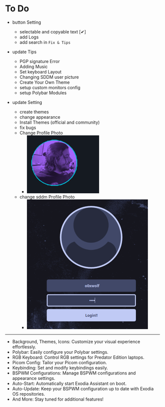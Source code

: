 # To Do
- button Setting
  - selectable and copyable text [✔]
  - add Logs
  - add search in `Fix & Tips`
  
- update Tips
  - PGP signature Error
  - Adding Music
  - Set keyboard Layout
  - Changing SDDM user picture
  - Create Your Own Theme
  - setup custom monitors config
  - setup Polybar Modules
  
- update Setting
  - create themes
  - change appearance
  - Install Themes (official and community)
  - fix bugs
  - Change Profile Photo
    - ![](./imgs/Profile.png)
  - change sddm Profile Photo
    - ![](./imgs/sddm-Profile.png)

___

- Background, Themes, Icons: Customize your visual experience effortlessly.
- Polybar: Easily configure your Polybar settings.
- RGB Keyboard: Control RGB settings for Predator Edition laptops.
- Picom Config: Tailor your Picom configuration.
- Keybinding: Set and modify keybindings easily.
- BSPWM Configurations: Manage BSPWM configurations and appearance settings.
- Auto-Start: Automatically start Exodia Assistant on boot.
- Auto-Update: Keep your BSPWM configuration up to date with Exodia OS repositories.
- And More: Stay tuned for additional features!  